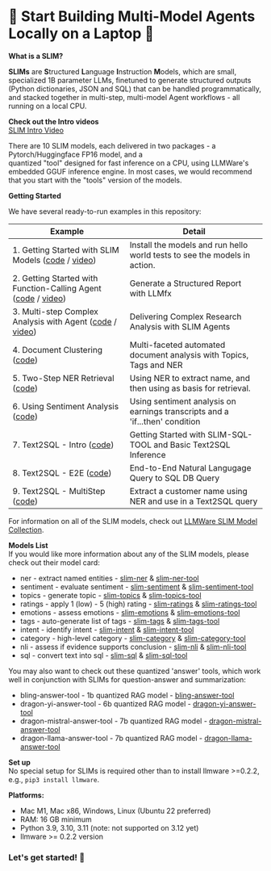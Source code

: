  🚀 Start Building Multi-Model Agents Locally on a Laptop 🚀  
===============

**What is a SLIM?**    

**SLIMs** are **S**tructured **L**anguage **I**nstruction **M**odels, which are small, specialized 1B parameter LLMs, 
finetuned to generate structured outputs (Python dictionaries, JSON and SQL) that can be handled programmatically, and 
stacked together in multi-step, multi-model Agent workflows - all running on a local CPU.  

**Check out the Intro videos**  
[SLIM Intro Video](https://www.youtube.com/watch?v=cQfdaTcmBpY)  

There are 10 SLIM models, each delivered in two packages - a Pytorch/Huggingface FP16 model, and a  
quantized "tool" designed for fast inference on a CPU, using LLMWare's embedded GGUF inference engine.  In most cases, 
we would recommend that you start with the "tools" version of the models.

**Getting Started**

We have several ready-to-run examples in this repository:  

| Example                                                                                                                                             | Detail                                                                       |
|-----------------------------------------------------------------------------------------------------------------------------------------------------|------------------------------------------------------------------------------|
| 1.   Getting Started with SLIM Models ([code](slims-getting-started.py) / [video](https://www.youtube.com/watch?v=aWZFrTDmMPc&t=196s)) | Install the models and run hello world tests to see the models in action.    |
| 2.   Getting Started with Function-Calling Agent ([code](agent-llmfx-getting-started.py) / [video](https://www.youtube.com/watch?v=cQfdaTcmBpY)) | Generate a Structured Report with LLMfx  |   
| 3.   Multi-step Complex Analysis with Agent ([code](agent-multistep-analysis.py) / [video](https://www.youtube.com/watch?v=y4WvwHqRR60))                                                       | Delivering Complex Research Analysis with SLIM Agents                        |                                                                                                                               |  
| 4.   Document Clustering ([code](document-clustering.py))                    | Multi-faceted automated document analysis with Topics, Tags and NER          |  
| 5.   Two-Step NER Retrieval ([code](ner-retrieval.py))                          | Using NER to extract name, and then using as basis for retrieval.            |                                                                                                                                        | 
| 6.   Using Sentiment Analysis ([code](sentiment-analysis.py)) | Using sentiment analysis on earnings transcripts and a 'if...then' condition |
| 7.   Text2SQL - Intro ([code](text2sql-getting-started-1.py))                                                                             | Getting Started with SLIM-SQL-TOOL and Basic Text2SQL Inference              |                                                                                                                   |
| 8.   Text2SQL - E2E ([code](text2sql-end-to-end-2.py))                                                                                  | End-to-End Natural Langugage Query to SQL DB Query                           |                                                                                                                     |
| 9.   Text2SQL - MultiStep ([code](text2sql-multistep-example-3.py))                                                                     | Extract a customer name using NER and use in a Text2SQL query                |


For information on all of the SLIM models, check out [LLMWare SLIM Model Collection](https://www.huggingface.co/llmware/).  

**Models List**  
If you would like more information about any of the SLIM models, please check out their model card:  
- ner - extract named entities  - [slim-ner](https://www.huggingface.co/llmware/slim-ner) & [slim-ner-tool](https://www.huggingface.co/llmware/slim-ner-tool)
- sentiment - evaluate sentiment - [slim-sentiment](https://www.huggingface.co/slim-sentiment) & [slim-sentiment-tool](https://www.huggingface.co/llmware/slim-sentiment-tool)    
- topics - generate topic - [slim-topics](https://www.huggingface.co/slim-topics) & [slim-topics-tool](https://www.huggingface.co/llmware/slim-topics-tool)  
- ratings - apply 1 (low) - 5 (high) rating - [slim-ratings](https://www.huggingface.co/slim-ratings) & [slim-ratings-tool](https://www.huggingface.co/llmware/slim-ratings-tool)  
- emotions - assess emotions - [slim-emotions](https://www.huggingface.co/slim-emotions) & [slim-emotions-tool](https://www.huggingface.co/llmware/slim-emotions-tool)  
- tags - auto-generate list of tags - [slim-tags](https://www.huggingface.co/slim-tags) & [slim-tags-tool](https://www.huggingface.co/llmware/slim-tags-tool)  
- intent - identify intent - [slim-intent](https://www.huggingface.co/slim-intent) & [slim-intent-tool](https://www.huggingface.co/llmware/slim-intent-tool)  
- category - high-level category - [slim-category](https://www.huggingface.co/slim-category) & [slim-category-tool](https://wwww.huggingface.co/llmware/slim-category-tool)
- nli - assess if evidence supports conclusion - [slim-nli](https://www.huggingface.co/slim-nli) & [slim-nli-tool](https://www.huggingface.co/llmware/slim-nli-tool)  
- sql - convert text into sql - [slim-sql](https://www.huggingface.co/slim-sql) & [slim-sql-tool](https://www.huggingface.co/llmware/slim-sql-tool)  

You may also want to check out these quantized 'answer' tools, which work well in conjunction with SLIMs for question-answer and summarization:  
- bling-answer-tool - 1b quantized RAG model - [bling-answer-tool](https://www.huggingface.co/llmware/bling-answer-tool)  
- dragon-yi-answer-tool - 6b quantized RAG model - [dragon-yi-answer-tool](https://www.huggingface.co/llmware/dragon-yi-answer-tool)  
- dragon-mistral-answer-tool - 7b quantized RAG model - [dragon-mistral-answer-tool](https://www.huggingface.co/llmware/dragon-mistral-answer-tool)  
- dragon-llama-answer-tool - 7b quantized RAG model - [dragon-llama-answer-tool](https://www.huggingface.co/llmware/dragon-llama-answer-tool)  


**Set up**  
No special setup for SLIMs is required other than to install llmware >=0.2.2, e.g., `pip3 install llmware`.  

**Platforms:**   
- Mac M1, Mac x86, Windows, Linux (Ubuntu 22 preferred)  
- RAM: 16 GB minimum 
- Python 3.9, 3.10, 3.11 (note: not supported on 3.12 yet)
- llmware >= 0.2.2 version
  

### **Let's get started!  🚀**


